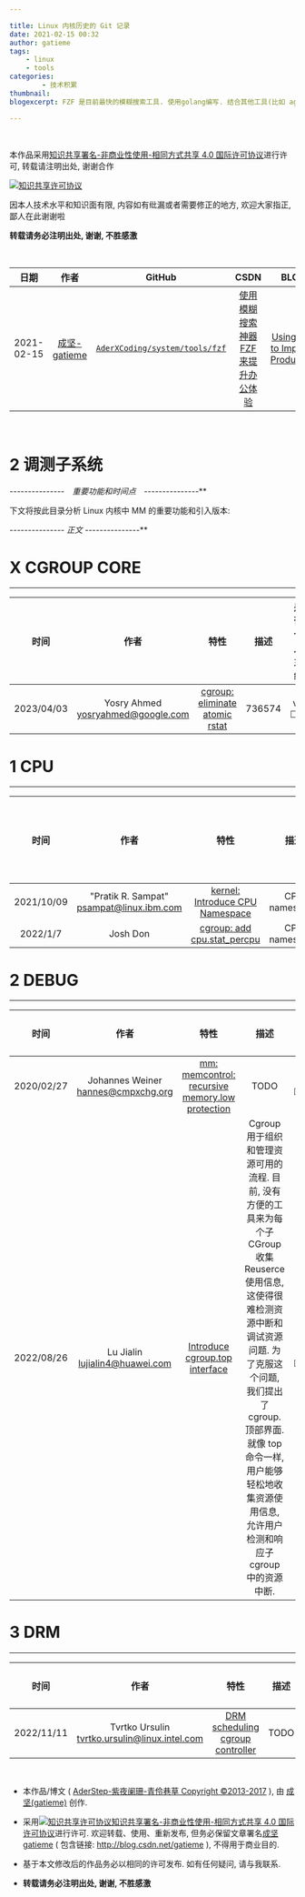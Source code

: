 ```yaml
---

title: Linux 内核历史的 Git 记录
date: 2021-02-15 00:32
author: gatieme
tags:
    - linux
    - tools
categories:
        - 技术积累
thumbnail:
blogexcerpt: FZF 是目前最快的模糊搜索工具. 使用golang编写. 结合其他工具(比如 ag 和 fasd)可以完成非常多的工作. 前段时间, 有同事给鄙人推荐了 FZF, 通过简单的配置, 配合 VIM/GIT 等工具食用, 简直事半功倍, 效率指数级提升, 因此推荐给大家.

---
```


<br>

本作品采用<a rel="license" href="http://creativecommons.org/licenses/by-nc-sa/4.0/">知识共享署名-非商业性使用-相同方式共享 4.0 国际许可协议</a>进行许可, 转载请注明出处, 谢谢合作

<a rel="license" href="http://creativecommons.org/licenses/by-nc-sa/4.0/"><img alt="知识共享许可协议" style="border-width:0" src="https://i.creativecommons.org/l/by-nc-sa/4.0/88x31.png" /></a>

因本人技术水平和知识面有限, 内容如有纰漏或者需要修正的地方, 欢迎大家指正, 鄙人在此谢谢啦

**转载请务必注明出处, 谢谢, 不胜感激**

<br>

| 日期 | 作者 | GitHub| CSDN | BLOG |
| ------- |:-------:|:-------:|:-------:|:-------:|
| 2021-02-15 | [成坚-gatieme](https://kernel.blog.csdn.net) | [`AderXCoding/system/tools/fzf`](https://github.com/gatieme/AderXCoding/tree/master/system/tools/fzf) | [使用模糊搜索神器 FZF 来提升办公体验](https://blog.csdn.net/gatieme/article/details/113828826) | [Using FZF to Improve Productivit](https://oskernellab.com/2021/02/15/2021/0215-0001-Using_FZF_to_Improve_Productivity)|


<br>

2   **调测子系统**
=====================




**-*-*-*-*-*-*-*-*-*-*-*-*-*-*-*　重要功能和时间点　-*-*-*-*-*-*-*-*-*-*-*-*-*-*-***





下文将按此目录分析 Linux 内核中 MM 的重要功能和引入版本:




**-*-*-*-*-*-*-*-*-*-*-*-*-*-*-* 正文 -*-*-*-*-*-*-*-*-*-*-*-*-*-*-***

# X CGROUP CORE
-------

| 时间  | 作者 | 特性 | 描述 | 是否合入主线 | 链接 |
|:----:|:----:|:---:|:----:|:---------:|:----:|
| 2023/04/03 | Yosry Ahmed <yosryahmed@google.com> | [cgroup: eliminate atomic rstat](https://patchwork.kernel.org/project/linux-mm/cover/20230403220337.443510-1-yosryahmed@google.com/) | 736574 | v1 ☐☑ | [LORE v1,0/5](https://lore.kernel.org/r/20230403220337.443510-1-yosryahmed@google.com) |



# 1 CPU
-------

| 时间  | 作者 | 特性 | 描述 | 是否合入主线 | 链接 |
|:----:|:----:|:---:|:----:|:---------:|:----:|
| 2021/10/09 | "Pratik R. Sampat" <psampat@linux.ibm.com> | [kernel: Introduce CPU Namespace](https://www.phoronix.com/scan.php?page=news_item&px=Linux-CPU-Namespace) | CPU namespace | RFC ☐ | [LWN RFC, 0/5]](https://lwn.net/Articles/872507) |
| 2022/1/7 |  Josh Don | [cgroup: add cpu.stat_percpu](https://lkml.org/lkml/2022/1/7/833) | CPU namespace | RFC ☐ | [LORE 1/2]](https://lkml.org/lkml/2022/1/7/833) |

# 2 DEBUG
-------

| 时间 | 作者 | 特性 | 描述 | 是否合入主线 | 链接 |
|:---:|:----:|:---:|:----:|:---------:|:----:|
| 2020/02/27 | Johannes Weiner <hannes@cmpxchg.org> | [mm: memcontrol: recursive memory.low protection](https://lore.kernel.org/all/20200227195606.46212-1-hannes@cmpxchg.org) | TODO | v1 ☐☑✓ | [LORE v1,0/3](https://lore.kernel.org/all/20200227195606.46212-1-hannes@cmpxchg.org) |
| 2022/08/26 | Lu Jialin <lujialin4@huawei.com> | [Introduce cgroup.top interface](https://lore.kernel.org/all/20220@huawei.com) | Cgroup 用于组织和管理资源可用的流程. 目前, 没有方便的工具来为每个子 CGroup 收集 Reuserce 使用信息, 这使得很难检测资源中断和调试资源问题. 为了克服这个问题, 我们提出了 cgroup. 顶部界面. 就像 top 命令一样, 用户能够轻松地收集资源使用信息, 允许用户检测和响应子 cgroup 中的资源中断. | v1 ☐☑✓ | [LORE v1,0/2](https://lore.kernel.org/all/20220826011503.103894-1-lujialin4@huawei.com) |

# 3 DRM
-------

| 时间 | 作者 | 特性 | 描述 | 是否合入主线 | 链接 |
|:---:|:----:|:---:|:----:|:---------:|:----:|
| 2022/11/11 | Tvrtko Ursulin <tvrtko.ursulin@linux.intel.com> | [DRM scheduling cgroup controller](https://lore.kernel.org/all/20221111104435.3152347-1-tvrtko.ursulin@linux.intel.com) | TODO | v2 ☐☑✓ | [LORE v2,0/13](https://lore.kernel.org/all/20221111104435.3152347-1-tvrtko.ursulin@linux.intel.com) |


<br>

*   本作品/博文 ( [AderStep-紫夜阑珊-青伶巷草 Copyright ©2013-2017](http://blog.csdn.net/gatieme) ), 由 [成坚(gatieme)](http://blog.csdn.net/gatieme) 创作.

*   采用<a rel="license" href="http://creativecommons.org/licenses/by-nc-sa/4.0/"><img alt="知识共享许可协议" style="border-width:0" src="https://i.creativecommons.org/l/by-nc-sa/4.0/88x31.png" /></a><a rel="license" href="http://creativecommons.org/licenses/by-nc-sa/4.0/">知识共享署名-非商业性使用-相同方式共享 4.0 国际许可协议</a>进行许可. 欢迎转载、使用、重新发布, 但务必保留文章署名[成坚gatieme](http://blog.csdn.net/gatieme) ( 包含链接: http://blog.csdn.net/gatieme ), 不得用于商业目的.

*   基于本文修改后的作品务必以相同的许可发布. 如有任何疑问, 请与我联系.

*   **转载请务必注明出处, 谢谢, 不胜感激**
<br>

